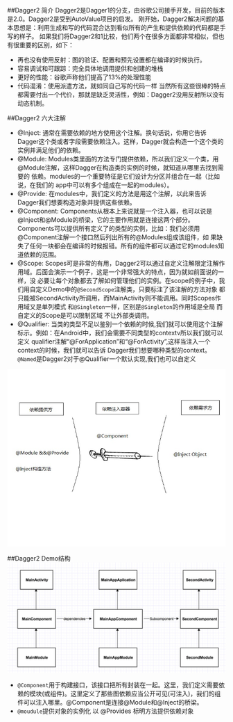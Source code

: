 ##Dagger2 简介
Dagger2是Dagger1的分支，由谷歌公司接手开发，目前的版本是2.0。Dagger2是受到AutoValue项目的启发。 刚开始，Dagger2解决问题的基本思想是：利用生成和写的代码混合达到看似所有的产生和提供依赖的代码都是手写的样子。
如果我们将Dagger2和1比较，他们两个在很多方面都非常相似，但也有很重要的区别，如下：

* 再也没有使用反射：图的验证、配置和预先设置都在编译的时候执行。
* 容易调试和可跟踪：完全具体地调用提供和创建的堆栈
* 更好的性能：谷歌声称他们提高了13%的处理性能
* 代码混淆：使用派遣方法，就如同自己写的代码一样
当然所有这些很棒的特点都需要付出一个代价，那就是缺乏灵活性，例如：Dagger2没用反射所以没有动态机制。

##Dagger2 六大注解
* @Inject: 通常在需要依赖的地方使用这个注解。换句话说，你用它告诉Dagger这个类或者字段需要依赖注入。这样，Dagger就会构造一个这个类的实例并满足他们的依赖。
* @Module: Modules类里面的方法专门提供依赖，所以我们定义一个类，用@Module注解，这样Dagger在构造类的实例的时候，就知道从哪里去找到需要的 依赖。modules的一个重要特征是它们设计为分区并组合在一起（比如说，在我们的   app中可以有多个组成在一起的modules）。
* @Provide: 在modules中，我们定义的方法是用这个注解，以此来告诉Dagger我们想要构造对象并提供这些依赖。
* @Component: Components从根本上来说就是一个注入器，也可以说是@Inject和@Module的桥梁，它的主要作用就是连接这两个部分。 Components可以提供所有定义了的类型的实例，比如：我们必须用@Component注解一个接口然后列出所有的@Modules组成该组件，如 果缺失了任何一块都会在编译的时候报错。所有的组件都可以通过它的modules知道依赖的范围。
* @Scope: Scopes可是非常的有用，Dagger2可以通过自定义注解限定注解作用域。后面会演示一个例子，这是一个非常强大的特点，因为就如前面说的一样，没 必要让每个对象都去了解如何管理他们的实例。在scope的例子中，我们用自定义Demo中的`@SecondScope`注解类，只要标注了该注解的方法对象 都只能被SecondActivity所调用，而MainActivity则不能调用。同时Scopes作用域又是单列模式  和`@Singleton`一样，区别是`@Singleton`的作用域是全局 而自定义的Scope是可以限制区域 不让外部类调用。
* @Qualifier: 当类的类型不足以鉴别一个依赖的时候,我们就可以使用这个注解标示。例如：在Android中，我们会需要不同类型的contextv所以我们就可以定义 qualifier注解“@ForApplication”和“@ForActivity”,这样当注入一个context的时候，我们就可以告诉 Dagger我们想要哪种类型的context。`@Named`是Dagger2对于@Qualifier一个默认实现,我们也可以自定义

![mahua](2.png)

##Dagger2 Demo结构
![mahua](1.png)

* `@Component`用于构建接口，该接口把所有封装在一起。这里，我们定义需要依赖的模块(或组件)。这里定义了那些图依赖应当公开可见(可注入)，我们的组件可以注入哪里。@Component是连接@Module和@Inject的桥梁。
* `@moudule`提供对象的实例化   以 @Provides 标明方法提供依赖对象


